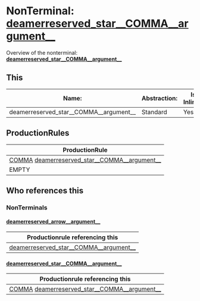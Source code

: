 # NonTerminal: **[deamerreserved_star__COMMA__argument__](./deamerreserved_star__COMMA__argument__.md)**

Overview of the nonterminal: **[deamerreserved_star__COMMA__argument__](./deamerreserved_star__COMMA__argument__.md)**



## This

| Name:                | Abstraction:    | Is Inlined |
| -------------------- | --------------- | ---------- |
| deamerreserved_star__COMMA__argument__ | Standard | Yes |



## ProductionRules

| ProductionRule |
| ---- |
| [COMMA](./../Lexicon/COMMA.md) [](./.md) [deamerreserved_star__COMMA__argument__](./deamerreserved_star__COMMA__argument__.md)  |
| EMPTY  |




## Who references this

### NonTerminals


#### [deamerreserved_arrow__argument__](./../Grammar/deamerreserved_arrow__argument__.md)

| Productionrule referencing this                      |
| ---------------------------------------------------- |
| [](./.md) [deamerreserved_star__COMMA__argument__](./deamerreserved_star__COMMA__argument__.md)  |


#### [deamerreserved_star__COMMA__argument__](./../Grammar/deamerreserved_star__COMMA__argument__.md)

| Productionrule referencing this                      |
| ---------------------------------------------------- |
| [COMMA](./../Lexicon/COMMA.md) [](./.md) [deamerreserved_star__COMMA__argument__](./deamerreserved_star__COMMA__argument__.md)  |



